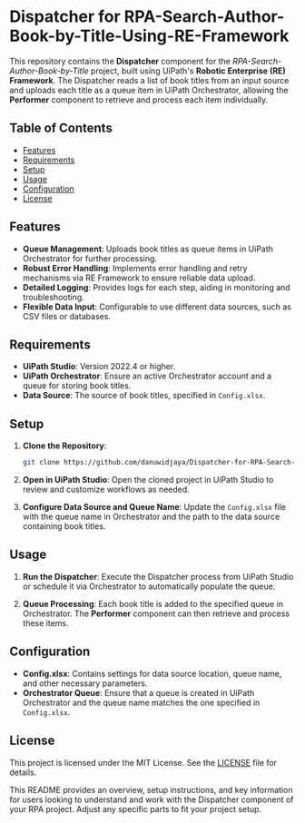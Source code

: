# Dispatcher for RPA-Search-Author-Book-by-Title-Using-RE-Framework

This repository contains the **Dispatcher** component for the *RPA-Search-Author-Book-by-Title* project, built using UiPath's **Robotic Enterprise (RE) Framework**. The Dispatcher reads a list of book titles from an input source and uploads each title as a queue item in UiPath Orchestrator, allowing the **Performer** component to retrieve and process each item individually.

## Table of Contents

- [Features](#features)
- [Requirements](#requirements)
- [Setup](#setup)
- [Usage](#usage)
- [Configuration](#configuration)
- [License](#license)

## Features

- **Queue Management**: Uploads book titles as queue items in UiPath Orchestrator for further processing.
- **Robust Error Handling**: Implements error handling and retry mechanisms via RE Framework to ensure reliable data upload.
- **Detailed Logging**: Provides logs for each step, aiding in monitoring and troubleshooting.
- **Flexible Data Input**: Configurable to use different data sources, such as CSV files or databases.

## Requirements

- **UiPath Studio**: Version 2022.4 or higher.
- **UiPath Orchestrator**: Ensure an active Orchestrator account and a queue for storing book titles.
- **Data Source**: The source of book titles, specified in `Config.xlsx`.

## Setup

1. **Clone the Repository**:
   ```bash
   git clone https://github.com/danuwidjaya/Dispatcher-for-RPA-Search-Author-Book-by-Title-Using-RE-Framework.git
   ```

2. **Open in UiPath Studio**:
   Open the cloned project in UiPath Studio to review and customize workflows as needed.

3. **Configure Data Source and Queue Name**:
   Update the `Config.xlsx` file with the queue name in Orchestrator and the path to the data source containing book titles.

## Usage

1. **Run the Dispatcher**:
   Execute the Dispatcher process from UiPath Studio or schedule it via Orchestrator to automatically populate the queue.

2. **Queue Processing**:
   Each book title is added to the specified queue in Orchestrator. The **Performer** component can then retrieve and process these items.

## Configuration

- **Config.xlsx**: Contains settings for data source location, queue name, and other necessary parameters.
- **Orchestrator Queue**: Ensure that a queue is created in UiPath Orchestrator and the queue name matches the one specified in `Config.xlsx`.

## License

This project is licensed under the MIT License. See the [LICENSE](LICENSE) file for details.



This README provides an overview, setup instructions, and key information for users looking to understand and work with the Dispatcher component of your RPA project. Adjust any specific parts to fit your project setup.
